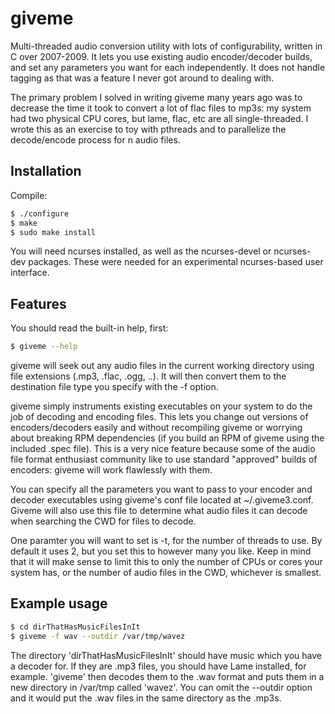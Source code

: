giveme
======

Multi-threaded audio conversion utility with lots of configurability, written in C over 2007-2009. It lets you use existing audio encoder/decoder builds, and set any parameters you want for each independently. It does not handle tagging as that was a feature I never got around to dealing with.

The primary problem I solved in writing giveme many years ago was to decrease the time it took to convert a lot of flac files to mp3s: my system had two physical CPU cores, but lame, flac, etc are all single-threaded. I wrote this as an exercise to toy with pthreads and to parallelize the decode/encode process for n audio files.

Installation
------------
Compile:

```bash
$ ./configure
$ make
$ sudo make install
```

You will need ncurses installed, as well as the ncurses-devel or ncurses-dev packages. These were needed for an experimental ncurses-based user interface.

Features
--------

You should read the built-in help, first:

```bash
$ giveme --help
```

giveme will seek out any audio files in the current working directory using file extensions (.mp3, .flac, .ogg, ..). It will then convert them to the destination file type you specify with the -f option. 

giveme simply instruments existing executables on your system to do the job of decoding and encoding files. This lets you change out versions of encoders/decoders easily and without recompiling giveme or worrying about breaking RPM dependencies (if you build an RPM of giveme using the included .spec file). This is a very nice feature because some of the audio file format enthusiast community like to use standard "approved" builds of encoders: giveme will work flawlessly with them. 

You can specify all the parameters you want to pass to your encoder and decoder executables using giveme's conf file located at ~/.giveme3.conf. Giveme will also use this file to determine what audio files it can decode when searching the CWD for files to decode.

One paramter you will want to set is -t, for the number of threads to use. By default it uses 2, but you set this to however many you like. Keep in mind that it will make sense to limit this to only the number of CPUs or cores your system has, or the number of audio files in the CWD, whichever is smallest.

Example usage
-------------

```bash
$ cd dirThatHasMusicFilesInIt
$ giveme -f wav --outdir /var/tmp/wavez
```

The directory 'dirThatHasMusicFilesInIt' should have music which you have a decoder for. If they are .mp3 files, you
should have Lame installed, for example. 'giveme' then
decodes them to the .wav format and puts them in a new
directory in /var/tmp called 'wavez'. You can omit the 
--outdir option and it would put the .wav files in the same
directory as the .mp3s.
